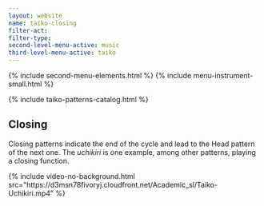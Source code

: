 ```yaml
---
layout: website
name: taiko-closing
filter-act:
filter-type:
second-level-menu-active: music
third-level-menu-active: taiko
---
```


{% include second-menu-elements.html %} {% include menu-instrument-small.html %}

<main class="page-content">
  <div class="wrapper sidebar-contents">
    <aside class="sidebar-contents__table">
      {% include taiko-patterns-catalog.html %}
    </aside>
    <section class="sidebar-contents__section">
      <div class="text-container">
        <h2>Closing</h2>
        <p>
          Closing patterns indicate the end of the cycle and lead to the Head
          pattern of the next one. The <em>uchikiri</em> is one example, among
          other patterns, playing a closing function.
        </p>
        {% include video-no-background.html
        src="https://d3msn78fivoryj.cloudfront.net/Academic_sl/Taiko-Uchikiri.mp4"
        %}
      </div>
    </section>
  </div>
</main>
